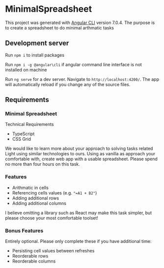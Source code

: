 # MinimalSpreadsheet


This project was generated with [Angular CLI](https://github.com/angular/angular-cli) version 7.0.4.
The purpose is to create a spreadsheet to do minimal arthmatic tasks


## Development server

Run `npm i` to install packages

Run `npm i -g @angular\cli` if angular command line interface is not installed on machine

Run `ng serve` for a dev server. Navigate to `http://localhost:4200/`. The app will automatically reload if you change any of the source files.




## Requirements


### Minimal Spreadsheet


Technical Requirements


- TypeScript
- CSS Grid


We would like to learn more about your approach to solving tasks related Light using similar technologies to ours.
Using as vanilla as approach your comfortable with, create web app with a usable spreadsheet. Please spend no more than four hours on this task.


### Features


- Arithmatic in cells
- Referencing cells values (e.g. `"=A1 + B2"`)
- Adding additional rows
- Adding additional columns


I believe omitting a library such as React may make this task simpler, but please choose your most comfortable toolset!


### Bonus Features


Entirely optional. Please only complete these if you have additional time:


- Persisting cell values between refreshes
- Reorderable rows
- Reorderable columns